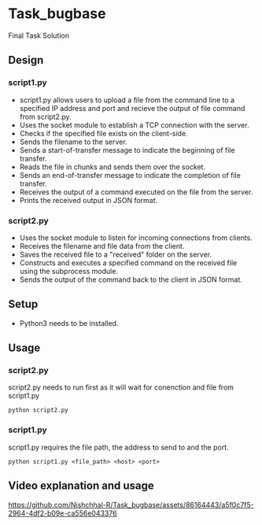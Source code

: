# Task_bugbase
Final Task Solution

## Design
### script1.py
<ul>
  <li>script1.py allows users to upload a file from the command line to a specified IP address and port and recieve the output of file command from script2.py.</li>
  <li>Uses the socket module to establish a TCP connection with the server.</li>
<li>Checks if the specified file exists on the client-side.</li>
<li>Sends the filename to the server.</li>
<li>Sends a start-of-transfer message to indicate the beginning of file transfer.</li>
<li>Reads the file in chunks and sends them over the socket.</li>
<li>Sends an end-of-transfer message to indicate the completion of file transfer.</li>
<li>Receives the output of a command executed on the file from the server.</li>
<li>Prints the received output in JSON format.</li>
</ul>

### script2.py
<ul>
  <li>Uses the socket module to listen for incoming connections from clients.</li>
<li>Receives the filename and file data from the client.</li>
<li>Saves the received file to a "received" folder on the server.</li>
<li>Constructs and executes a specified command on the received file using the subprocess module.</li>
<li>Sends the output of the command back to the client in JSON format.</li>
</ul>

## Setup
<ul>
  <li>Python3 needs to be installed.</li>
</ul>

## Usage
### script2.py
script2.py needs to run first as it will wait for conenction and file from script1.py
```
python script2.py
```

### script1.py
script1.py requires the file path, the address to send to and the port.
```
python script1.py <file_path> <host> <port>
```

## Video explanation and usage


https://github.com/Nishchhal-R/Task_bugbase/assets/86164443/a5f0c7f5-2964-4df2-b09e-ca556e043376

